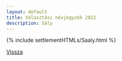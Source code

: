 ```yaml
---
layout: default
title: Választási névjegyzék 2022
description: Sály
---
```


{% include settlementHTMLs/Saaly.html %}

[Vissza](./)